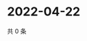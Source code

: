 # 2022-04-22

共 0 条

<!-- BEGIN WEIBO -->
<!-- 最后更新时间 Fri Apr 22 2022 00:19:18 GMT+0800 (China Standard Time) -->

<!-- END WEIBO -->
